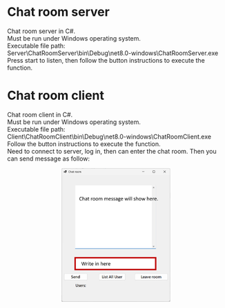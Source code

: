 # Chat room server
Chat room server in C#.   
Must be run under Windows operating system.  
Executable file path:  
Server\ChatRoomServer\bin\Debug\net8.0-windows\ChatRoomServer.exe  
Press start to listen, then follow the button instructions to execute the function.  

# Chat room client
Chat room client in C#.   
Must be run under Windows operating system.  
Executable file path:  
Client\ChatRoomClient\bin\Debug\net8.0-windows\ChatRoomClient.exe  
Follow the button instructions to execute the function.  
Need to connect to server, log in, then can enter the chat room.
Then you can send message as follow:
<div align=center>
<img src="Client/image/chatroom.png" width="50%" height="50%">
</div>

